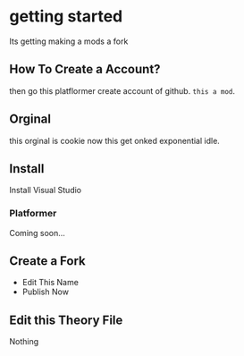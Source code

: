 # getting started
Its getting making a mods a fork
## How To Create a Account?
then go this platflormer create account of github. `this a mod`.
## Orginal
this orginal is cookie now this get onked exponential idle.
## Install
Install Visual Studio
### Platformer
Coming soon...
## Create a Fork
- Edit This Name
- Publish Now
## Edit this Theory File
Nothing
